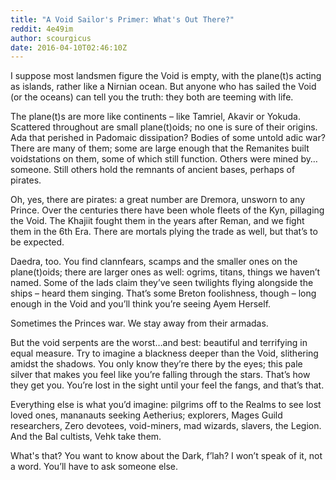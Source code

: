 ```yaml
---
title: "A Void Sailor's Primer: What's Out There?"
reddit: 4e49im
author: scourgicus
date: 2016-04-10T02:46:10Z
---
```


I suppose most landsmen figure the Void is empty, with the plane(t)s acting as islands, rather like a Nirnian ocean.  But anyone who has sailed the Void (or the oceans) can tell you the truth:  they both are teeming with life.

The plane(t)s are more like continents – like Tamriel, Akavir or Yokuda.  Scattered throughout are small plane(t)oids; no one is sure of their origins.  Ada that perished in Padomaic dissipation?  Bodies of some untold adic war?  There are many of them; some are large enough that the Remanites built voidstations on them, some of which still function.  Others were mined by…someone.  Still others hold the remnants of ancient bases, perhaps of pirates.

Oh, yes, there are pirates:  a great number are Dremora, unsworn to any Prince.  Over the centuries there have been whole fleets of the Kyn, pillaging the Void.  The Khajiit fought them in the years after Reman, and we fight them in the 6th Era.  There are mortals plying the trade as well, but that’s to be expected.

Daedra, too.  You find clannfears, scamps and the smaller ones on the plane(t)oids; there are larger ones as well:  ogrims, titans, things we haven’t named.  Some of the lads claim they’ve seen twilights flying alongside the ships – heard them singing.  That’s some Breton foolishness, though – long enough in the Void and you’ll think you’re seeing Ayem Herself.

Sometimes the Princes war.  We stay away from their armadas.

But the void serpents are the worst…and best:  beautiful and terrifying in equal measure.  Try to imagine a blackness deeper than the Void, slithering amidst the shadows.  You only know they’re there by the eyes; this pale silver that makes you feel like you’re falling through the stars.  That’s how they get you.  You’re lost in the sight until your feel the fangs, and that’s that.

Everything else is what you’d imagine:  pilgrims off to the Realms to see lost loved ones, mananauts seeking Aetherius; explorers, Mages Guild researchers, Zero devotees, void-miners, mad wizards, slavers, the Legion.  And the Bal cultists, Vehk take them.

What's that?  You want to know about the Dark, f’lah?  I won’t speak of it, not a word.  You’ll have to ask someone else.
